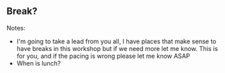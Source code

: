 ## Break?

Notes:

- I'm going to take a lead from you all, I have places that make sense to have
  breaks in this workshop but if we need more let me know. This is for you, and
  if the pacing is wrong please let me know ASAP
- When is lunch?
